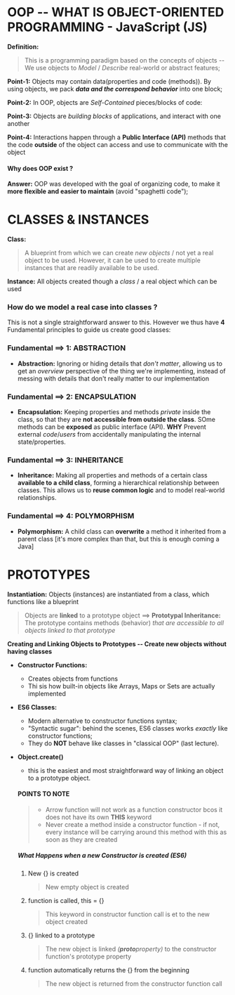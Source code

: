 # OOP -- WHAT IS OBJECT-ORIENTED PROGRAMMING - JavaScript (JS)

**Definition:**

> This is a programming paradigm based on the concepts of objects -- We use objects to _Model_ / _Describe_ real-world or abstract features;

**Point-1:** Objects may contain data(properties and code (methods)). By using objects, we pack **_data and the correspond behavior_** into one block;

**Point-2:** In OOP, objects are _Self-Contained_ pieces/blocks of code:

**Point-3:** Objects are _building blocks_ of applications, and interact with one another

**Point-4:** Interactions happen through a **Public Interface (API)** methods that the code **outside** of the object can access and use to communicate with the object

#### Why does OOP exist ?

**Answer:** OOP was developed with the goal of organizing code, to make it **more flexible and easier to maintain** (avoid "spaghetti code");

# CLASSES & INSTANCES

**Class:**

> A blueprint from which we can create _new objects_ / not yet a real object to be used. However, it can be used to create multiple instances that are readily available to be used.

**Instance:** All objects created though a _class_ / a real object which can be used

### How do we model a real case into classes ?

This is not a single straightforward answer to this. However we thus have **4** Fundamental principles to guide us create good classes:

### Fundamental ==> 1: ABSTRACTION

- **Abstraction:** Ignoring or hiding details that _don't matter_, allowing us to get an _overview_ perspective of the thing we're implementing, instead of messing with details that don't really matter to our implementation

### Fundamental ==> 2: ENCAPSULATION

- **Encapsulation:** Keeping properties and methods _private_ inside the class, so that they are **not accessible from outside the class**. SOme methods can be **exposed** as public interface (API).
  **WHY** Prevent external _code_/_users_ from accidentally manipulating the internal state/properties.

### Fundamental ==> 3: INHERITANCE

- **Inheritance:** Making all properties and methods of a certain class **available to a child class**, forming a hierarchical relationship between classes. This allows us to **reuse common logic** and to model real-world relationships.

### Fundamental ==> 4: POLYMORPHISM

- **Polymorphism:** A child class can **overwrite** a method it inherited from a parent class [it's more complex than that, but this is enough coming a Java]

# PROTOTYPES

**Instantiation:** Objects (instances) are instantiated from a class, which functions like a blueprint

> Objects are **linked** to a prototype object ==> **Prototypal Inheritance:** The prototype contains methods (behavior) _that are accessible to all objects linked to that prototype_

**Creating and Linking Objects to Prototypes -- Create new objects without having classes**

- **Constructor Functions:**

  - Creates objects from functions
  - Thi sis how built-in objects like Arrays, Maps or Sets are actually implemented

- **ES6 Classes:**
  - Modern alternative to constructor functions syntax;
  - "Syntactic sugar": behind the scenes, ES6 classes works _exactly_ like constructor functions;
  - They do **NOT** behave like classes in "classical OOP" (last lecture).
- **Object.create()**

  - this is the easiest and most straightforward way of linking an object to a prototype object.

  #### POINTS TO NOTE

  > - Arrow function will not work as a function constructor bcos it does not have its own **THIS** keyword
  > - Never create a method inside a constructor function - if not, every instance will be carrying around this method with this as soon as they are created

  ##### What Happens when a new Constructor is created (ES6)

  1.  New {} is created
      > New empty object is created
  2.  function is called, this = {}
      > This keyword in constructor function call is et to the new object created
  3.  {} linked to a prototype
      > The new object is linked _(**proto**property)_ to the constructor function's prototype property
  4.  function automatically returns the {} from the beginning
      > The new object is returned from the constructor function call
